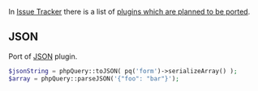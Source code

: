 In [Issue Tracker](http://code.google.com/p/phpquery/issues/list) there
is a list of [plugins which are planned to be
ported](http://code.google.com/p/phpquery/issues/list?can=2&q=label%3APort).

JSON
----

Port of [JSON](http://jollytoad.googlepages.com/json.js) plugin.

``` php
$jsonString = phpQuery::toJSON( pq('form')->serializeArray() );
$array = phpQuery::parseJSON('{"foo": "bar"}');
```



